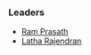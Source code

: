 ### Leaders
* [Ram Prasath](mailto:ram.prasth@owasp.org)
* [Latha Rajendran](mailto:latha.rajendran@owasp.org)
